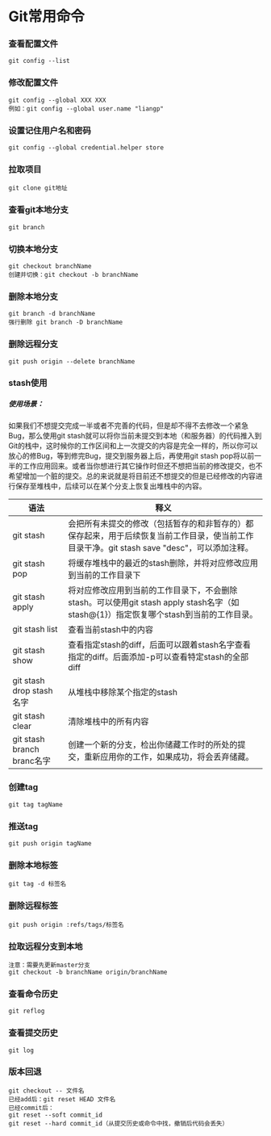 # Git常用命令
### 查看配置文件
```
git config --list
```
### 修改配置文件
```
git config --global XXX XXX 
例如：git config --global user.name "liangp"
```
### 设置记住用户名和密码
```
git config --global credential.helper store
```
### 拉取项目
```
git clone git地址
```
### 查看git本地分支
```
git branch
```
### 切换本地分支
```
git checkout branchName
创建并切换：git checkout -b branchName
```
### 删除本地分支
```
git branch -d branchName
强行删除 git branch -D branchName
```
### 删除远程分支
```
git push origin --delete branchName
```
### stash使用
##### 使用场景：
如果我们不想提交完成一半或者不完善的代码，但是却不得不去修改一个紧急Bug，那么使用git stash就可以将你当前未提交到本地（和服务器）的代码推入到Git的栈中，这时候你的工作区间和上一次提交的内容是完全一样的，所以你可以放心的修Bug，等到修完Bug，提交到服务器上后，再使用git stash pop将以前一半的工作应用回来。或者当你想进行其它操作时但还不想把当前的修改提交，也不希望增加一个脏的提交。总的来说就是将目前还不想提交的但是已经修改的内容进行保存至堆栈中，后续可以在某个分支上恢复出堆栈中的内容。

语法 | 释义
---|---
git stash | 会把所有未提交的修改（包括暂存的和非暂存的）都保存起来，用于后续恢复当前工作目录，使当前工作目录干净。git stash save "desc"，可以添加注释。
git stash pop | 将缓存堆栈中的最近的stash删除，并将对应修改应用到当前的工作目录下
git stash apply | 将对应修改应用到当前的工作目录下，不会删除stash。可以使用git stash apply stash名字（如stash@{1}）指定恢复哪个stash到当前的工作目录。
git stash list | 查看当前stash中的内容
git stash show | 查看指定stash的diff，后面可以跟着stash名字查看指定的diff。后面添加-p可以查看特定stash的全部diff
git stash drop stash名字 |从堆栈中移除某个指定的stash
git stash clear |清除堆栈中的所有内容
git stash branch branc名字 |创建一个新的分支，检出你储藏工作时的所处的提交，重新应用你的工作，如果成功，将会丢弃储藏。


### 创建tag
```
git tag tagName
```
### 推送tag
```
git push origin tagName
```
### 删除本地标签
```
git tag -d 标签名  
```
### 删除远程标签
```
git push origin :refs/tags/标签名  
```
### 拉取远程分支到本地
```
注意：需要先更新master分支
git checkout -b branchName origin/branchName
```
### 查看命令历史
```
git reflog
```
### 查看提交历史
```
git log
```
### 版本回退
```
git checkout -- 文件名
已经add后：git reset HEAD 文件名
已经commit后：
git reset --soft commit_id
git reset --hard commit_id（从提交历史或命令中找，撤销后代码会丢失）
```
